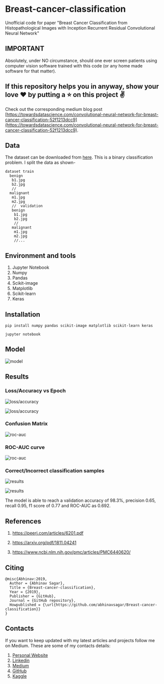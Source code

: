 # Breast-cancer-classification

Unofficial code for paper "Breast Cancer Classification from Histopathological Images with Inception Recurrent Residual Convolutional Neural Network"

## IMPORTANT

Absolutely, under NO circumstance, should one ever screen patients using computer vision software trained with this code (or any home made software for that matter). 

## If this repository helps you in anyway, show your love :heart: by putting a :star: on this project :v:

Check out the corresponding medium blog post [https://towardsdatascience.com/convolutional-neural-network-for-breast-cancer-classification-52f1213dcc9](https://towardsdatascience.com/convolutional-neural-network-for-breast-cancer-classification-52f1213dcc9).

## Data

The dataset can be downloaded from [here](https://web.inf.ufpr.br/vri/databases/breast-cancer-histopathological-database-breakhis/). This is a binary classification problem. I split the data as shown-

```
dataset train
  benign
   b1.jpg
   b2.jpg
   //
  malignant
   m1.jpg
   m2.jpg
   //  validation
   benign
    b1.jpg
    b2.jpg
    //
   malignant
    m1.jpg
    m2.jpg
    //...
```    

## Environment and tools

1. Jupyter Notebook
2. Numpy
3. Pandas
4. Scikit-image
5. Matplotlib
6. Scikit-learn
7. Keras

## Installation

`pip install numpy pandas scikit-image matplotlib scikit-learn keras`

`jupyter notebook`

## Model

![model](image6.png)

## Results

### Loss/Accuracy vs Epoch

![loss/accuracy](image1.png)

![loss/accuracy](image2.png)

### Confusion Matrix

![roc-auc](image3.png)

### ROC-AUC curve

![roc-auc](image4.png)

### Correct/Incorrect classification samples

![results](image5.png)


![results](image7.png)

The model is able to reach a validation accuracy of 98.3%, precision 0.65, recall 0.95, f1 score of 0.77 and ROC-AUC as 0.692.

## References

1. https://peerj.com/articles/6201.pdf

2. https://arxiv.org/pdf/1811.04241

3. https://www.ncbi.nlm.nih.gov/pmc/articles/PMC6440620/

## Citing

```
@misc{Abhinav:2019,
  Author = {Abhinav Sagar},
  Title = {Breast-cancer-classification},
  Year = {2019},
  Publisher = {GitHub},
  Journal = {GitHub repository},
  Howpublished = {\url{https://github.com/abhinavsagar/Breast-cancer-classification}}
}
```

## Contacts

If you want to keep updated with my latest articles and projects follow me on Medium. These are some of my contacts details:

1. [Personal Website](https://abhinavsagar.github.io/)
2. [Linkedin](https://in.linkedin.com/in/abhinavsagar4)
3. [Medium](https://medium.com/@abhinav.sagar)
4. [GitHub](https://github.com/abhinavsagar)
5. [Kaggle](https://www.kaggle.com/abhinavsagar)


